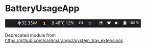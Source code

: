 # BatteryUsageApp

![ss](ss.png)

Deprecated module from https://github.com/salihmarangoz/system_tray_extensions